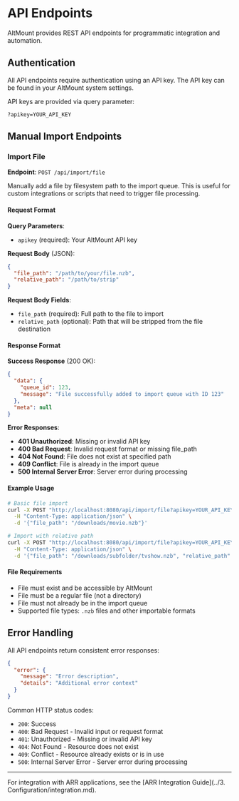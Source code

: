 # API Endpoints

AltMount provides REST API endpoints for programmatic integration and automation.

## Authentication

All API endpoints require authentication using an API key. The API key can be found in your AltMount system settings.

API keys are provided via query parameter:

```
?apikey=YOUR_API_KEY
```

## Manual Import Endpoints

### Import File

**Endpoint**: `POST /api/import/file`

Manually add a file by filesystem path to the import queue. This is useful for custom integrations or scripts that need to trigger file processing.

#### Request Format

**Query Parameters**:

- `apikey` (required): Your AltMount API key

**Request Body** (JSON):

```json
{
  "file_path": "/path/to/your/file.nzb",
  "relative_path": "/path/to/strip"
}
```

**Request Body Fields**:

- `file_path` (required): Full path to the file to import
- `relative_path` (optional): Path that will be stripped from the file destination

#### Response Format

**Success Response** (200 OK):

```json
{
  "data": {
    "queue_id": 123,
    "message": "File successfully added to import queue with ID 123"
  },
  "meta": null
}
```

**Error Responses**:

- **401 Unauthorized**: Missing or invalid API key
- **400 Bad Request**: Invalid request format or missing file_path
- **404 Not Found**: File does not exist at specified path
- **409 Conflict**: File is already in the import queue
- **500 Internal Server Error**: Server error during processing

#### Example Usage

```bash
# Basic file import
curl -X POST "http://localhost:8080/api/import/file?apikey=YOUR_API_KEY" \
  -H "Content-Type: application/json" \
  -d '{"file_path": "/downloads/movie.nzb"}'

# Import with relative path
curl -X POST "http://localhost:8080/api/import/file?apikey=YOUR_API_KEY" \
  -H "Content-Type: application/json" \
  -d '{"file_path": "/downloads/subfolder/tvshow.nzb", "relative_path": "/downloads"}'
```

#### File Requirements

- File must exist and be accessible by AltMount
- File must be a regular file (not a directory)
- File must not already be in the import queue
- Supported file types: `.nzb` files and other importable formats

## Error Handling

All API endpoints return consistent error responses:

```json
{
  "error": {
    "message": "Error description",
    "details": "Additional error context"
  }
}
```

Common HTTP status codes:

- `200`: Success
- `400`: Bad Request - Invalid input or request format
- `401`: Unauthorized - Missing or invalid API key
- `404`: Not Found - Resource does not exist
- `409`: Conflict - Resource already exists or is in use
- `500`: Internal Server Error - Server error during processing

---

For integration with ARR applications, see the [ARR Integration Guide](../3. Configuration/integration.md).
